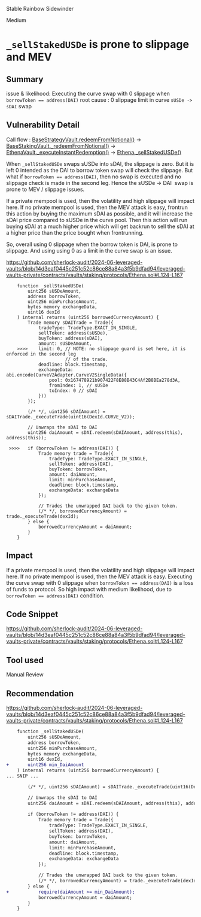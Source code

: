 Stable Rainbow Sidewinder

Medium

# `_sellStakedUSDe` is prone to slippage and MEV

## Summary
issue & likelihood: Executing the curve swap with 0 slippage when `borrowToken == address(DAI)`
root cause : 0 slippage limit in curve `sUSDe -> sDAI` swap

## Vulnerability Detail

Call flow : [BaseStrategyVault.redeemFromNotional()](https://github.com/sherlock-audit/2024-06-leveraged-vaults/blob/14d3eaf0445c251c52c86ce88a84a3f5b9dfad94/leveraged-vaults-private/contracts/vaults/common/BaseStrategyVault.sol#L171) -> [BaseStakingVault._redeemFromNotional()](https://github.com/sherlock-audit/2024-06-leveraged-vaults/blob/14d3eaf0445c251c52c86ce88a84a3f5b9dfad94/leveraged-vaults-private/contracts/vaults/staking/BaseStakingVault.sol#L136) -> [EthenaVault._executeInstantRedemption()](https://github.com/sherlock-audit/2024-06-leveraged-vaults/blob/14d3eaf0445c251c52c86ce88a84a3f5b9dfad94/leveraged-vaults-private/contracts/vaults/staking/EthenaVault.sol#L99) -> [Ethena._sellStakedUSDe()](https://github.com/sherlock-audit/2024-06-leveraged-vaults/blob/14d3eaf0445c251c52c86ce88a84a3f5b9dfad94/leveraged-vaults-private/contracts/vaults/staking/protocols/Ethena.sol#L124-L167)

When `_sellStakedUSDe` swaps sUSDe into sDAI, the slippage is zero. But it is left 0 intended as the DAI to borrow token swap will check the slippage. But what if `borrowToken == address(DAI)`, then no swap is executed and no slippage check is made in the second leg. Hence the sUSDe -> DAI  swap is prone to MEV / slippage issues.

If a private mempool is used, then the volatility and high slippage will impact here. If no private mempool is used, then the MEV attack is easy, frontrun this action by buying the maximum sDAI as possible, and it will increase the sDAI price compared to sUSDe in the curve pool. Then this action will run buying sDAI at a much higher price which will get backrun to sell the sDAI at a higher price than the price bought when frontrunning.

So, overall using 0 slippage when the borrow token is DAI, is prone to slippage. And using using 0 as a limit in the curve swap is an issue.


https://github.com/sherlock-audit/2024-06-leveraged-vaults/blob/14d3eaf0445c251c52c86ce88a84a3f5b9dfad94/leveraged-vaults-private/contracts/vaults/staking/protocols/Ethena.sol#L124-L167

```solidity
    function _sellStakedUSDe(
        uint256 sUSDeAmount,
        address borrowToken,
        uint256 minPurchaseAmount,
        bytes memory exchangeData,
        uint16 dexId
    ) internal returns (uint256 borrowedCurrencyAmount) {
        Trade memory sDAITrade = Trade({
            tradeType: TradeType.EXACT_IN_SINGLE,
            sellToken: address(sUSDe),
            buyToken: address(sDAI),
            amount: sUSDeAmount,
    >>>>    limit: 0, // NOTE: no slippage guard is set here, it is enforced in the second leg
                      // of the trade.
            deadline: block.timestamp, 
            exchangeData: abi.encode(CurveV2Adapter.CurveV2SingleData({
                pool: 0x167478921b907422F8E88B43C4Af2B8BEa278d3A,
                fromIndex: 1, // sUSDe
                toIndex: 0 // sDAI
            }))
        });

        (/* */, uint256 sDAIAmount) = sDAITrade._executeTrade(uint16(DexId.CURVE_V2));

        // Unwraps the sDAI to DAI
        uint256 daiAmount = sDAI.redeem(sDAIAmount, address(this), address(this));
        
 >>>>   if (borrowToken != address(DAI)) {
            Trade memory trade = Trade({
                tradeType: TradeType.EXACT_IN_SINGLE,
                sellToken: address(DAI),
                buyToken: borrowToken,
                amount: daiAmount,
                limit: minPurchaseAmount,
                deadline: block.timestamp,
                exchangeData: exchangeData
            });

            // Trades the unwrapped DAI back to the given token.
            (/* */, borrowedCurrencyAmount) = trade._executeTrade(dexId);
        } else {
            borrowedCurrencyAmount = daiAmount;
        }
    }
```

## Impact
If a private mempool is used, then the volatility and high slippage will impact here. If no private mempool is used, then the MEV attack is easy. Executing the curve swap with 0 slippage when `borrowToken == address(DAI)` is a loss of funds to protocol. So high impact with medium likelihood, due to `borrowToken == address(DAI)` condition.

## Code Snippet
https://github.com/sherlock-audit/2024-06-leveraged-vaults/blob/14d3eaf0445c251c52c86ce88a84a3f5b9dfad94/leveraged-vaults-private/contracts/vaults/staking/protocols/Ethena.sol#L124-L167

## Tool used

Manual Review

## Recommendation

https://github.com/sherlock-audit/2024-06-leveraged-vaults/blob/14d3eaf0445c251c52c86ce88a84a3f5b9dfad94/leveraged-vaults-private/contracts/vaults/staking/protocols/Ethena.sol#L124-L167

```diff
    function _sellStakedUSDe(
        uint256 sUSDeAmount,
        address borrowToken,
        uint256 minPurchaseAmount,
        bytes memory exchangeData,
        uint16 dexId,
+       uint256 min_DaiAmount
    ) internal returns (uint256 borrowedCurrencyAmount) {
... SNIP ...

        (/* */, uint256 sDAIAmount) = sDAITrade._executeTrade(uint16(DexId.CURVE_V2));

        // Unwraps the sDAI to DAI
        uint256 daiAmount = sDAI.redeem(sDAIAmount, address(this), address(this));
        
        if (borrowToken != address(DAI)) {
            Trade memory trade = Trade({
                tradeType: TradeType.EXACT_IN_SINGLE,
                sellToken: address(DAI),
                buyToken: borrowToken,
                amount: daiAmount,
                limit: minPurchaseAmount,
                deadline: block.timestamp,
                exchangeData: exchangeData
            });

            // Trades the unwrapped DAI back to the given token.
            (/* */, borrowedCurrencyAmount) = trade._executeTrade(dexId);
        } else {
+           require(daiAmount >= min_DaiAmount);
            borrowedCurrencyAmount = daiAmount;
        }
    }
```